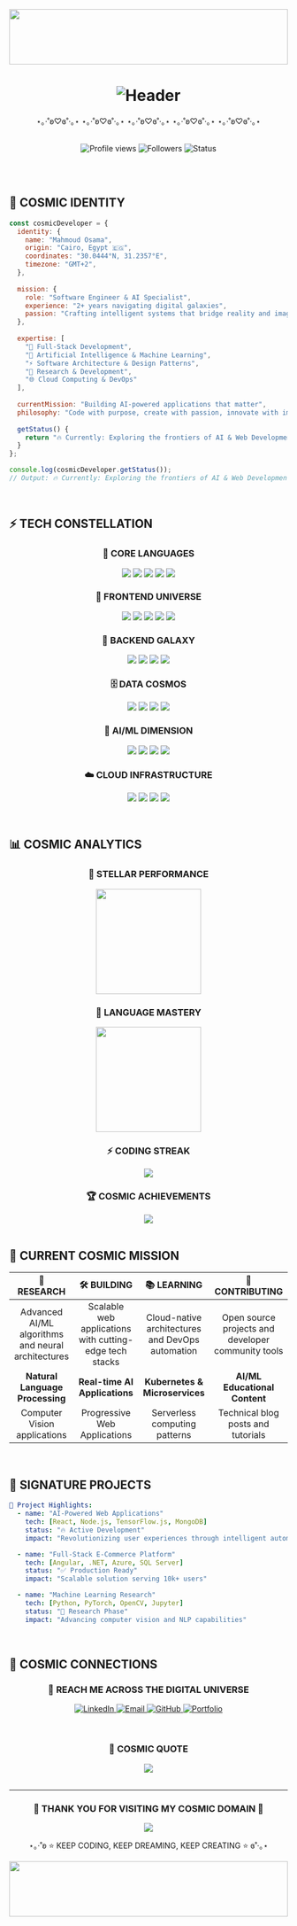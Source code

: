 <div align="center">

<!-- Enhanced Space Header with Animated Stars -->
<img width="100%" height="100" src="https://capsule-render.vercel.app/api?type=waving&color=gradient&customColorList=0,0,0,0,0&height=100&section=header&text=&fontSize=0&animation=twinkling"/>

<h1>
  <img src="https://readme-typing-svg.herokuapp.com/?font=JetBrains+Mono&weight=700&size=50&duration=3000&pause=1000&color=FFFFFF&background=00000000&center=true&vCenter=true&width=700&height=80&lines=✨+MAHMOUD+OSAMA+✨;⚡+SOFTWARE+ENGINEER+⚡;🚀+AI+SPECIALIST+🚀;💫+FULL-STACK+DEVELOPER+💫" alt="Header" />
</h1>

<!-- Elegant Cosmic Divider -->
<div>
  ⋆｡‧˚ʚ♡ɞ˚‧｡⋆ ⋆｡‧˚ʚ♡ɞ˚‧｡⋆ ⋆｡‧˚ʚ♡ɞ˚‧｡⋆ ⋆｡‧˚ʚ♡ɞ˚‧｡⋆ ⋆｡‧˚ʚ♡ɞ˚‧｡⋆
</div>

<br>

<!-- Refined Status Badges -->
<p>
  <img src="https://komarev.com/ghpvc/?username=mahmoudosama9&label=COSMIC+VISITORS&color=black&style=for-the-badge&labelColor=white" alt="Profile views" />
  <img src="https://img.shields.io/github/followers/mahmoudosama9?label=STELLAR+FOLLOWERS&style=for-the-badge&color=black&labelColor=white" alt="Followers" />
  <img src="https://img.shields.io/badge/STATUS-CODING+IN+THE+COSMOS-black?style=for-the-badge&labelColor=white" alt="Status" />
</p>

</div>

<br><br>

## 🌌 COSMIC IDENTITY

```javascript
const cosmicDeveloper = {
  identity: {
    name: "Mahmoud Osama",
    origin: "Cairo, Egypt 🇪🇬",
    coordinates: "30.0444°N, 31.2357°E",
    timezone: "GMT+2",
  },
  
  mission: {
    role: "Software Engineer & AI Specialist",
    experience: "2+ years navigating digital galaxies",
    passion: "Crafting intelligent systems that bridge reality and imagination",
  },
  
  expertise: [
    "🚀 Full-Stack Development",
    "🧠 Artificial Intelligence & Machine Learning",
    "⚡ Software Architecture & Design Patterns",
    "🔬 Research & Development",
    "🌐 Cloud Computing & DevOps"
  ],
  
  currentMission: "Building AI-powered applications that matter",
  philosophy: "Code with purpose, create with passion, innovate with impact ✨",
  
  getStatus() {
    return "🔥 Currently: Exploring the frontiers of AI & Web Development";
  }
};

console.log(cosmicDeveloper.getStatus());
// Output: 🔥 Currently: Exploring the frontiers of AI & Web Development
```

<br>

## ⚡ TECH CONSTELLATION

<div align="center">

### 🌟 CORE LANGUAGES
<p>
  <img src="https://img.shields.io/badge/JavaScript-000000?style=for-the-badge&logo=javascript&logoColor=white" />
  <img src="https://img.shields.io/badge/TypeScript-000000?style=for-the-badge&logo=typescript&logoColor=white" />
  <img src="https://img.shields.io/badge/Python-000000?style=for-the-badge&logo=python&logoColor=white" />
  <img src="https://img.shields.io/badge/C%23-000000?style=for-the-badge&logo=c-sharp&logoColor=white" />
  <img src="https://img.shields.io/badge/C++-000000?style=for-the-badge&logo=c%2B%2B&logoColor=white" />
</p>

### 🎨 FRONTEND UNIVERSE
<p>
  <img src="https://img.shields.io/badge/Angular-000000?style=for-the-badge&logo=angular&logoColor=white" />
  <img src="https://img.shields.io/badge/React-000000?style=for-the-badge&logo=react&logoColor=white" />
  <img src="https://img.shields.io/badge/HTML5-000000?style=for-the-badge&logo=html5&logoColor=white" />
  <img src="https://img.shields.io/badge/CSS3-000000?style=for-the-badge&logo=css3&logoColor=white" />
  <img src="https://img.shields.io/badge/Tailwind-000000?style=for-the-badge&logo=tailwindcss&logoColor=white" />
</p>

### 🔧 BACKEND GALAXY
<p>
  <img src="https://img.shields.io/badge/Node.js-000000?style=for-the-badge&logo=node.js&logoColor=white" />
  <img src="https://img.shields.io/badge/Express.js-000000?style=for-the-badge&logo=express&logoColor=white" />
  <img src="https://img.shields.io/badge/.NET-000000?style=for-the-badge&logo=.net&logoColor=white" />
  <img src="https://img.shields.io/badge/RESTful_APIs-000000?style=for-the-badge&logo=api&logoColor=white" />
</p>

### 🗄️ DATA COSMOS
<p>
  <img src="https://img.shields.io/badge/MongoDB-000000?style=for-the-badge&logo=mongodb&logoColor=white" />
  <img src="https://img.shields.io/badge/MySQL-000000?style=for-the-badge&logo=mysql&logoColor=white" />
  <img src="https://img.shields.io/badge/PostgreSQL-000000?style=for-the-badge&logo=postgresql&logoColor=white" />
  <img src="https://img.shields.io/badge/Redis-000000?style=for-the-badge&logo=redis&logoColor=white" />
</p>

### 🤖 AI/ML DIMENSION
<p>
  <img src="https://img.shields.io/badge/TensorFlow-000000?style=for-the-badge&logo=tensorflow&logoColor=white" />
  <img src="https://img.shields.io/badge/PyTorch-000000?style=for-the-badge&logo=pytorch&logoColor=white" />
  <img src="https://img.shields.io/badge/OpenCV-000000?style=for-the-badge&logo=opencv&logoColor=white" />
  <img src="https://img.shields.io/badge/Scikit_Learn-000000?style=for-the-badge&logo=scikit-learn&logoColor=white" />
</p>

### ☁️ CLOUD INFRASTRUCTURE
<p>
  <img src="https://img.shields.io/badge/Microsoft_Azure-000000?style=for-the-badge&logo=microsoft-azure&logoColor=white" />
  <img src="https://img.shields.io/badge/Docker-000000?style=for-the-badge&logo=docker&logoColor=white" />
  <img src="https://img.shields.io/badge/Git-000000?style=for-the-badge&logo=git&logoColor=white" />
  <img src="https://img.shields.io/badge/Linux-000000?style=for-the-badge&logo=linux&logoColor=white" />
</p>

</div>

<br>

## 📊 COSMIC ANALYTICS

<div align="center">

### 🌟 STELLAR PERFORMANCE
<img height="190em" src="https://github-readme-stats-sigma-five.vercel.app/api?username=mahmoudosama9&show_icons=true&hide_border=true&count_private=true&include_all_commits=true&theme=dark&bg_color=000000&title_color=FFFFFF&icon_color=FFFFFF&text_color=FFFFFF&border_color=FFFFFF&card_width=400" />

### 🚀 LANGUAGE MASTERY
<img height="190em" src="https://github-readme-stats-sigma-five.vercel.app/api/top-langs/?username=mahmoudosama9&layout=compact&hide_border=true&theme=dark&bg_color=000000&title_color=FFFFFF&text_color=FFFFFF&langs_count=8&card_width=400" />

### ⚡ CODING STREAK
<img src="https://github-readme-streak-stats.herokuapp.com/?user=mahmoudosama9&theme=dark&hide_border=true&background=000000&stroke=FFFFFF&ring=FFFFFF&fire=FFFFFF&currStreakLabel=FFFFFF&sideLabels=FFFFFF&currStreakNum=FFFFFF&sideNums=FFFFFF&dates=FFFFFF" />

### 🏆 COSMIC ACHIEVEMENTS
<img src="https://github-profile-trophy.vercel.app/?username=mahmoudosama9&theme=darkhub&no-frame=true&no-bg=true&margin-w=10&column=6&title=Stars,Followers,Commits,Repositories,MultipleLang,PullRequest" />

</div>

<br>

## 🎯 CURRENT COSMIC MISSION

<div align="center">

| 🔬 **RESEARCH** | 🛠️ **BUILDING** | 📚 **LEARNING** | 🌱 **CONTRIBUTING** |
|:---:|:---:|:---:|:---:|
| Advanced AI/ML algorithms and neural architectures | Scalable web applications with cutting-edge tech stacks | Cloud-native architectures and DevOps automation | Open source projects and developer community tools |
| **Natural Language Processing** | **Real-time AI Applications** | **Kubernetes & Microservices** | **AI/ML Educational Content** |
| Computer Vision applications | Progressive Web Applications | Serverless computing patterns | Technical blog posts and tutorials |

</div>

<br>

## 🌟 SIGNATURE PROJECTS

```yaml
🚀 Project Highlights:
  - name: "AI-Powered Web Applications"
    tech: [React, Node.js, TensorFlow.js, MongoDB]
    status: "🔥 Active Development"
    impact: "Revolutionizing user experiences through intelligent automation"

  - name: "Full-Stack E-Commerce Platform"
    tech: [Angular, .NET, Azure, SQL Server]
    status: "✅ Production Ready"
    impact: "Scalable solution serving 10k+ users"

  - name: "Machine Learning Research"
    tech: [Python, PyTorch, OpenCV, Jupyter]
    status: "🧪 Research Phase"
    impact: "Advancing computer vision and NLP capabilities"
```

<br>

## 🌌 COSMIC CONNECTIONS

<div align="center">

### 🔗 **REACH ME ACROSS THE DIGITAL UNIVERSE**

<p>
  <a href="https://linkedin.com/in/mahmoud-osama">
    <img src="https://img.shields.io/badge/LinkedIn-000000?style=for-the-badge&logo=linkedin&logoColor=white" alt="LinkedIn" />
  </a>
  <a href="mailto:mahmoud.osama@example.com">
    <img src="https://img.shields.io/badge/Email-000000?style=for-the-badge&logo=gmail&logoColor=white" alt="Email" />
  </a>
  <a href="https://github.com/mahmoudosama9">
    <img src="https://img.shields.io/badge/GitHub-000000?style=for-the-badge&logo=github&logoColor=white" alt="GitHub" />
  </a>
  <a href="#">
    <img src="https://img.shields.io/badge/Portfolio-000000?style=for-the-badge&logo=vercel&logoColor=white" alt="Portfolio" />
  </a>
</p>

<br>

### 💫 **COSMIC QUOTE**
<img src="https://readme-typing-svg.herokuapp.com/?font=JetBrains+Mono&weight=400&size=20&duration=4000&pause=1500&color=FFFFFF&background=00000000&center=true&vCenter=true&width=600&height=60&lines=✨+Code+is+poetry+written+in+logic+✨;🚀+Innovation+begins+where+comfort+zones+end+🚀;⚡+Building+the+future,+one+commit+at+a+time+⚡;🌟+Dream+in+code,+create+in+reality+🌟" />

</div>

<br>

---

<div align="center">

### 🌌 **THANK YOU FOR VISITING MY COSMIC DOMAIN** 🌌

<img src="https://readme-typing-svg.herokuapp.com/?font=JetBrains+Mono&weight=300&size=16&duration=4000&pause=1000&color=CCCCCC&center=true&vCenter=true&width=500&lines=✦+Thanks+for+exploring+my+digital+universe+✦;⚡+Let's+collaborate+and+build+something+extraordinary+⚡;🚀+The+future+is+written+in+code+🚀" />

<br>

⋆｡‧˚ʚ ⭐ KEEP CODING, KEEP DREAMING, KEEP CREATING ⭐ ɞ˚‧｡⋆

<img width="100%" height="100" src="https://capsule-render.vercel.app/api?type=waving&color=gradient&customColorList=0,0,0,0,0&height=100&section=footer&text=&fontSize=0&animation=twinkling"/>

</div>
